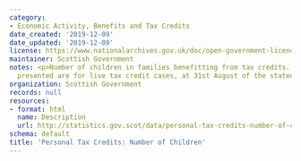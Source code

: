 ```yaml
---
category:
- Economic Activity, Benefits and Tax Credits
date_created: '2019-12-09'
date_updated: '2019-12-09'
license: https://www.nationalarchives.gov.uk/doc/open-government-licence/version/3/
maintainer: Scottish Government
notes: <p>Number of children in families benefitting from tax credits. The figures
  presented are for live tax credit cases, at 31st August of the stated years.</p>
organization: Scottish Government
records: null
resources:
- format: html
  name: Description
  url: http://statistics.gov.scot/data/personal-tax-credits-number-of-children
schema: default
title: 'Personal Tax Credits: Number of Children'
---
```

